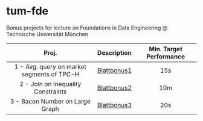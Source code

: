 # tum-fde
Bonus projects for lecture on Foundations in Data Engineering @ Technische Universität München

| Proj. | Description | Min. Target Performance |
|:--:|:--:|:--:|
| 1 - Avg. query on market segments of TPC-H | [Blattbonus1](fde19-bonusproject-1/README.md) | 15s |
| 2 - Join on Inequality Constraints | [Blattbonus2](fde19-bonusproject-2/Blattbonus2.pdf) | 10m |
| 3 - Bacon Number on Large Graph | [Blattbonus3](fde19-bonusproject-3/Blattbonus3.pdf) | 20s |
